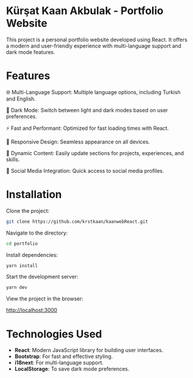 # Kürşat Kaan Akbulak - Portfolio Website

This project is a personal portfolio website developed using React. It offers a modern and user-friendly experience with multi-language support and dark mode features.

# Features

🌐 Multi-Language Support: Multiple language options, including Turkish and English.

🌙 Dark Mode: Switch between light and dark modes based on user preferences.

⚡ Fast and Performant: Optimized for fast loading times with React.

📱 Responsive Design: Seamless appearance on all devices.

📄 Dynamic Content: Easily update sections for projects, experiences, and skills.

🔗 Social Media Integration: Quick access to social media profiles.

# Installation

Clone the project:

```bash
git clone https://github.com/krstkaan/kaanwebReact.git
```

Navigate to the directory:

```bash
cd portfolio
```

Install dependencies:

```bash
yarn install
```

Start the development server:

```bash
yarn dev
```

View the project in the browser:

[http://localhost:3000](http://localhost:3000)

# Technologies Used

- **React**: Modern JavaScript library for building user interfaces.
- **Bootstrap**: For fast and effective styling.
- **i18next**: For multi-language support.
- **LocalStorage**: To save dark mode preferences.